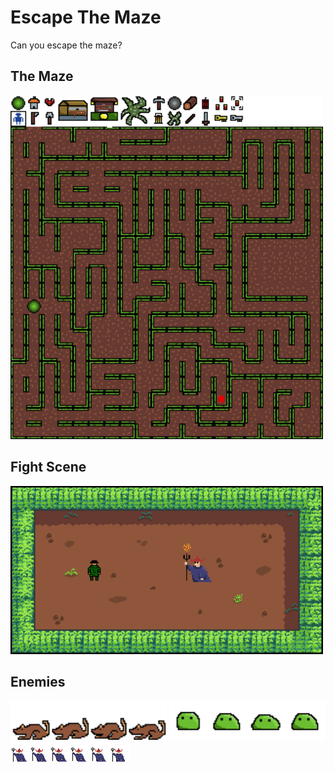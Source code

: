 # Escape The Maze

Can you escape the maze?
## The Maze
<img src="https://github.com/adils03/EscapeTheMazeDemo/blob/main/MAZE.png" alt="The Maze" width="500">

## Fight Scene
<img src="https://github.com/adils03/EscapeTheMazeDemo/blob/main/mazeFight.png" alt="Fight Scene" width="500">

## Enemies 
<img src="https://github.com/adils03/EscapeTheMazeDemo/blob/main/Assets/Images/Enemies/Rat/rat-Sheet.png"  width="250">
<img src="https://github.com/adils03/EscapeTheMazeDemo/blob/main/Assets/Images/Enemies/Slime/slimeidle.png"  width="250">
<img src="https://github.com/adils03/EscapeTheMazeDemo/blob/main/Assets/Images/Enemies/Wizard/wizardwalk.png"  "width="250">
